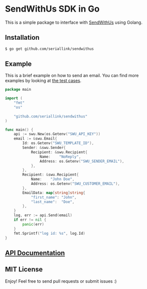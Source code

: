 # SendWithUs SDK in Go 

This is a simple package to interface with [SendWithUs](https://sendwithus.com) using Golang.

## Installation

```bash
$ go get github.com/seriallink/sendwithus
```

## Example

This is a brief example on how to send an email. You can find more examples by looking at [the test cases](https://github.com/seriallink/sendwithus/blob/master/swu_test.go).

```go
package main

import (
	"fmt"
	"os"
	
	"github.com/seriallink/sendwithus"
)

func main() {
	api := swu.New(os.Getenv("SWU_API_KEY"))
	email := &swu.Email{
		Id: os.Getenv("SWU_TEMPLATE_ID"),
		Sender: &swu.Sender{
			Recipient: &swu.Recipient{
				Name:    "NoReply",
				Address: os.Getenv("SWU_SENDER_EMAIL"),
			},
		},
		Recipient: &swu.Recipient{
			Name:    "John Doe",
			Address: os.Getenv("SWU_CUSTOMER_EMAIL"),
		},
		EmailData: map[string]string{
			"first_name": "John",
			"last_name":  "Doe",
		},
	}
	log, err := api.Send(email)
	if err != nil {
		panic(err)
	}
	fmt.Sprintf("log id: %s", log.Id)
}
```

## [API Documentation](https://support.sendwithus.com/api/)

## MIT License

Enjoy! Feel free to send pull requests or submit issues :)
